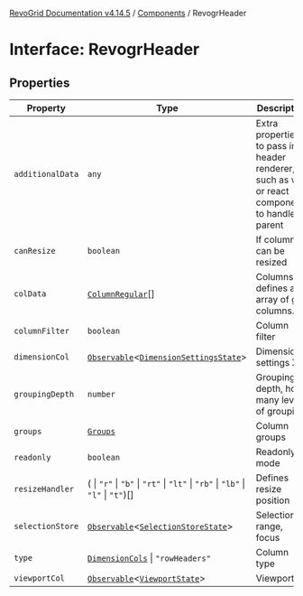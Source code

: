 [RevoGrid Documentation v4.14.5](README.md) / [Components](Namespace.Components.md) / RevogrHeader

# Interface: RevogrHeader

## Properties

| Property | Type | Description | Defined in |
| ------ | ------ | ------ | ------ |
| `additionalData` | `any` | Extra properties to pass into header renderer, such as vue or react components to handle parent | [src/components.d.ts:495](https://github.com/revolist/revogrid/blob/395fb64310e6654557393205ff295dbb2f4142c5/src/components.d.ts#L495) |
| `canResize` | `boolean` | If columns can be resized | [src/components.d.ts:499](https://github.com/revolist/revogrid/blob/395fb64310e6654557393205ff295dbb2f4142c5/src/components.d.ts#L499) |
| `colData` | [`ColumnRegular`](Interface.ColumnRegular.md)[] | Columns - defines an array of grid columns. | [src/components.d.ts:503](https://github.com/revolist/revogrid/blob/395fb64310e6654557393205ff295dbb2f4142c5/src/components.d.ts#L503) |
| `columnFilter` | `boolean` | Column filter | [src/components.d.ts:507](https://github.com/revolist/revogrid/blob/395fb64310e6654557393205ff295dbb2f4142c5/src/components.d.ts#L507) |
| `dimensionCol` | [`Observable`](TypeAlias.Observable.md)\<[`DimensionSettingsState`](Interface.DimensionSettingsState.md)\> | Dimension settings X | [src/components.d.ts:511](https://github.com/revolist/revogrid/blob/395fb64310e6654557393205ff295dbb2f4142c5/src/components.d.ts#L511) |
| `groupingDepth` | `number` | Grouping depth, how many levels of grouping | [src/components.d.ts:515](https://github.com/revolist/revogrid/blob/395fb64310e6654557393205ff295dbb2f4142c5/src/components.d.ts#L515) |
| `groups` | [`Groups`](TypeAlias.Groups.md) | Column groups | [src/components.d.ts:519](https://github.com/revolist/revogrid/blob/395fb64310e6654557393205ff295dbb2f4142c5/src/components.d.ts#L519) |
| `readonly` | `boolean` | Readonly mode | [src/components.d.ts:523](https://github.com/revolist/revogrid/blob/395fb64310e6654557393205ff295dbb2f4142c5/src/components.d.ts#L523) |
| `resizeHandler` | ( \| `"r"` \| `"b"` \| `"rt"` \| `"lt"` \| `"rb"` \| `"lb"` \| `"l"` \| `"t"`)[] | Defines resize position | [src/components.d.ts:527](https://github.com/revolist/revogrid/blob/395fb64310e6654557393205ff295dbb2f4142c5/src/components.d.ts#L527) |
| `selectionStore` | [`Observable`](TypeAlias.Observable.md)\<[`SelectionStoreState`](TypeAlias.SelectionStoreState.md)\> | Selection, range, focus | [src/components.d.ts:531](https://github.com/revolist/revogrid/blob/395fb64310e6654557393205ff295dbb2f4142c5/src/components.d.ts#L531) |
| `type` | [`DimensionCols`](TypeAlias.DimensionCols.md) \| `"rowHeaders"` | Column type | [src/components.d.ts:535](https://github.com/revolist/revogrid/blob/395fb64310e6654557393205ff295dbb2f4142c5/src/components.d.ts#L535) |
| `viewportCol` | [`Observable`](TypeAlias.Observable.md)\<[`ViewportState`](Interface.ViewportState.md)\> | Viewport X | [src/components.d.ts:539](https://github.com/revolist/revogrid/blob/395fb64310e6654557393205ff295dbb2f4142c5/src/components.d.ts#L539) |
